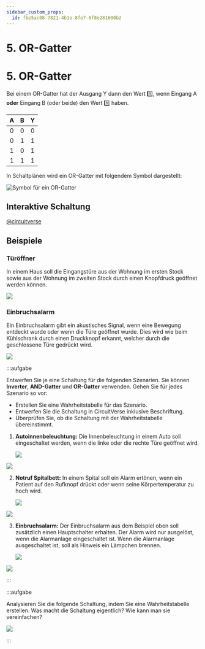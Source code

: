 ```yaml
---
sidebar_custom_props:
  id: fbe5ac08-7821-4b1e-8fe7-6f8e281600b2
---
```


# 5. OR-Gatter


# 5. OR-Gatter

Bei einem OR-Gatter hat der Ausgang Y dann den Wert 1️⃣, wenn Eingang A **oder** Eingang B (oder beide) den Wert 1️⃣ haben.

<div className="slim-table">

|   A   |   B   |   Y   |
| :---: | :---: | :---: |
|   0   |   0   |   0   |
|   0   |   1   |   1   |
|   1   |   0   |   1   |
|   1   |   1   |   1   |
</div>

In Schaltplänen wird ein OR-Gatter mit folgendem Symbol dargestellt:

![Symbol für ein OR-Gatter](images/05-or-gate.svg)

## Interaktive Schaltung

[@circuitverse](https://circuitverse.org/simulator/embed/rothe-or-gate)

## Beispiele

### Türöffner

In einem Haus soll die Eingangstüre aus der Wohnung im ersten Stock sowie aus der Wohnung im zweiten Stock durch einen Knopfdruck geöffnet werden können.

![](images/05-door-opener.svg)

### Einbruchsalarm

Ein Einbruchsalarm gibt ein akustisches Signal, wenn eine Bewegung entdeckt wurde oder wenn die Türe geöffnet wurde. Dies wird wie beim Kühlschrank durch einen Druckknopf erkannt, welcher durch die geschlossene Türe gedrückt wird.

![](images/05-intruder-alert.svg)

:::aufgabe

Entwerfen Sie je eine Schaltung für die folgenden Szenarien. Sie können **Inverter**, **AND-Gatter** und **OR-Gatter** verwenden. Gehen Sie für jedes Szenario so vor:

- Erstellen Sie eine Wahrheitstabelle für das Szenario.
- Entwerfen Sie die Schaltung in CircuitVerse inklusive Beschriftung.
- Überprüfen Sie, ob die Schaltung mit der Wahrheitstabelle übereinstimmt.

1. **Autoinnenbeleuchtung:** Die Innenbeleuchtung in einem Auto soll eingeschaltet werden, wenn die linke oder die rechte Türe geöffnet wird.

    ![](images/05-ex-car-light.svg)

<Answer type="text" webKey="bf765112-3293-4b61-89d5-e45affeb9c7c" />
<Solution webKey="918932d5-3574-4329-8d54-9097d12d62dd">

![](images/05-ex-car-light-solution.svg)

</Solution>


2. **Notruf Spitalbett:** In einem Spital soll ein Alarm ertönen, wenn ein Patient auf den Rufknopf drückt oder wenn seine Körpertemperatur zu hoch wird.

    ![](images/05-ex-hospital.svg)

<Answer type="text" webKey="cc161f1a-0996-40c9-98ab-1054cc065334" />
<Solution webKey="918932d5-3574-4329-8d54-9097d12d62dd">

![](images/05-ex-hospital-solution.svg)

</Solution>

3. **Einbruchsalarm:** Der Einbruchsalarm aus dem Beispiel oben soll zusätzlich einen Hauptschalter erhalten. Der Alarm wird nur ausgelöst, wenn die Alarmanlage eingeschaltet ist. Wenn die Alarmanlage ausgeschaltet ist, soll als Hinweis ein Lämpchen brennen.

    ![](images/05-ex-intruder-alert.svg)

<Answer type="text" webKey="a92cb40d-aaa2-4b75-b045-ea088d117ebc" />
<Solution webKey="918932d5-3574-4329-8d54-9097d12d62dd">

![](images/05-ex-intruder-alert-solution.svg)

</Solution>
:::


:::aufgabe

Analysieren Sie die folgende Schaltung, indem Sie eine Wahrheitstabelle erstellen. Was macht die Schaltung eigentlich? Wie kann man sie vereinfachen?

![](images/05-cv-not-or-not.png)

<Answer type="text" webKey="31754196-92ac-4e16-942e-5532c73b4aa8" />

:::
